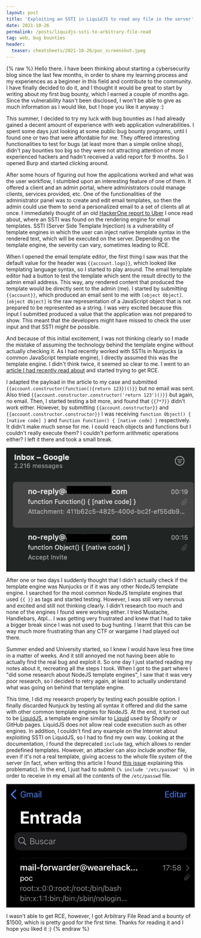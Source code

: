 ```yaml
---
layout: post
title: 'Exploiting an SSTI in LiquidJS to read any file in the server'
date: 2021-10-26
permalink: /posts/liquidjs-ssti-to-arbitrary-file-read
tag: web, bug bounties
header:
  teaser: cheatsheets/2021-10-26/poc_screenshot.jpeg
---
```


{% raw %}
Hello there. I have been thinking about starting a cybersecurity blog since the last few months, in order to share my learning process and my experiences as a beginner in this field and contribute to the community. I have finally decided to do it, and I thought it would be great to start by writing about my first bug bounty, which I earned a couple of months ago. Since the vulnerability hasn't been disclosed, I won't be able to give as much information as I would like, but I hope you like it anyway :)

This summer, I decided to try my luck with bug bounties as I had already gained a decent amount of experience with web application vulnerabilities. I spent some days just looking at some public bug bounty programs, until I found one or two that were affordable for me. They offered interesting functionalities to test for bugs (at least more than a simple online shop), didn't pay bounties too big so they were not attracting attention of more experienced hackers and hadn't received a valid report for 9 months. So I opened Burp and started clicking around.

After some hours of figuring out how the applications worked and what was the user workflow, I stumbled upon an interesting feature of one of them. It offered a client and an admin portal, where administrators could manage clients, services provided, etc. One of the functionalities of the administrator panel was to create and edit email templates, so then the admin could use them to send a personalized email to a set of clients all at once. I immediately thought of an old [HackerOne report to Uber](https://hackerone.com/reports/125980/) I once read about, where an SSTI was found on the rendering engine for email templates. SSTI (Server Side Template Injection) is a vulnerability of template engines in which the user can inject native template syntax in the rendered text, which will be executed on the server. Depending on the template engine, the severity can vary, sometimes leading to RCE. 

When I opened the email template editor, the first thing I saw was that the default value for the header was `{{account.logo}}`, which looked like templating language syntax, so I started to play around. The email template editor had a button to test the template which sent the result directly to the admin email address. This way, any rendered content that produced the template would be directly sent to the admin (me). I started by submitting `{{account}}`, which produced an email sent to me with `[object Object]`. `[object Object]` is the raw representation of a JavaScript object that is not prepared to be represented as a string. I was very excited because this input I submitted produced a value that the application was not prepared to show. This meant that the developers might have missed to check the user input and that SSTI might be possible. 

And because of this initial excitement, I was not thinking clearly so I made the mistake of assuming the technology behind the template engine without actually checking it. As I had recently worked with SSTIs in Nunjucks (a common JavaScript template engine), I directly assumed this was the template engine. I didn't think twice, it seemed so clear to me. I went to an [article I had recently read about](http://disse.cting.org/2016/08/02/2016-08-02-sandbox-break-out-nunjucks-template-engine) and started trying to get RCE. 

I adapted the payload in the article to my case and submitted `{{account.constructor(function(){return 123})()}}` but no email was sent. Also tried `{{account.constructor.constructor('return 123')()}}` but again, no email. Then, I started testing a bit more, and found that `{{7*7}}` didn't work either. However, by submitting `{{account.constructor}}` and `{{account.constructor.constructor}}` I was receiving `function Object() { [native code] }` and `function Function() { [native code] }` respectively. It didn't make much sense for me. I could reach objects and functions but I couldn't really execute them? I couldn't perform arithmetic operations either? I left it there and took a small break.

<img src="/images/posts/2021-10-26/tries_screenshot.png" style="width: 700px;display: block;margin-left: auto;margin-right: auto;">

After one or two days I suddenly thought that I didn't actually check if the template engine was Nunjucks or if it was any other NodeJS template engine. I searched for the most common NodeJS template engines that used `{{ }}` as tags and started testing. However, I was still very nervous and excited and still not thinking clearly. I didn't research too much and none of the engines I found were working either. I tried Mustache, Handlebars, Atpl... I was getting very frustrated and knew that I had to take a bigger break since I was not used to bug hunting. I learnt that this can be way much more frustrating than any CTF or wargame I had played out there.

Summer ended and University started, so I knew I would have less free time in a matter of weeks. And it still annoyed me not having been able to actually find the real bug and exploit it. So one day I just started reading my notes about it, recreating all the steps I took. When I got to the part where I "did some research about NodeJS template engines", I saw that it was very poor research, so I decided to retry again, at least to actually understand what was going on behind that template engine.

This time, I did my research properly by testing each possible option. I finally discarded Nunjuck by testing all syntax it offered and did the same with other common template engines for NodeJS. At the end, it turned out to be [LiquidJS](https://liquidjs.com/), a template engine similar to [Liquid](https://github.com/Shopify/liquid) used by Shopify or GitHub pages. LiquidJS does not allow real code execution such as other engines. In addition, I couldn't find any example on the Internet about exploiting SSTI on LiquidJS, so I had to find my own way. Looking at the documentation, I found the deprecated `include` tag, which allows to render predefined templates. However, an attacker can also include another file, even if it's not a real template, giving access to the whole file system of the server (in fact, when writing this article I found [this issue](https://github.com/harttle/liquidjs/issues/131) explaining this problematic). In the end, I just had to submit `{% include '/etc/passwd' %}` in order to receive in my email all the contents of the `/etc/passwd` file.

<img src="/images/posts/2021-10-26/poc_screenshot.jpeg" style="width: 700px;display: block;margin-left: auto;margin-right: auto;">

I wasn't able to get RCE, however, I got Arbitrary File Read and a bounty of $1500, which is pretty good for the first time. Thanks for reading it and I hope you liked it :)
{% endraw %}
